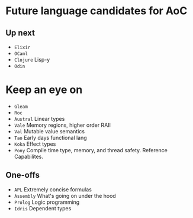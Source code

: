 # Future language candidates for AoC

## Up next

- `Elixir`
- `OCaml`
- `Clojure` Lisp-y
- `Odin`

# Keep an eye on

- `Gleam`
- `Roc`
- `Austral` Linear types
- `Vale`    Memory regions, higher order RAII
- `Val`     Mutable value semantics
- `Tao`     Early days functional lang
- `Koka`    Effect types 
- `Pony`    Compile time type, memory, and thread safety. Reference Capabilites.

## One-offs

- `APL`      Extremely concise formulas
- `Assembly` What's going on under the hood
- `Prolog`   Logic programming
- `Idris`    Dependent types
